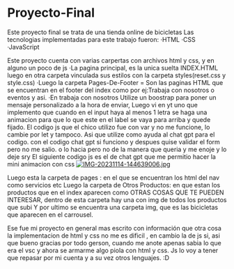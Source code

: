 # Proyecto-Final


Este proyecto final se trata de una tienda online de bicicletas 
Las tecnologias implementadas para este trabajo fueron:
·HTML
·CSS
·JavaScript

Este proyecto cuenta con varias carpertas con archivos html y css, y en alguno un poco de js
·La pagina principal, es la unica suelta INDEX.HTML luego en otra carpeta vinculada sus estilos con la carpeta styles(reset.css y style.css)
·Luego la carpeta Pages-De-Footer = Son las paginas HTML que se encuentran en el footer del index como por ej:Trabaja con nosotros o eventos y asi.
  ·En trabaja con nosotros Utilize un boostrap para poner un mensaje personalizado a la hora de enviar, Luego vi en yt uno que implemento que cuando en el input haya al menos 1 letra se haga una animacion para que lo que este en el label se vaya para arriba y quede fijado. El codigo js que el chico utilizo fue con var y no me funcione, lo cambie por let y tampoco. Asi que utilize como ayuda al chat gpt para el codigo.
  con el codigo chat gpt si funciono y despues quise validar el form pero no me salio. o lo hacia pero no de la manera que queria y me enoje y lo deje sry
  El siguiente codigo js es el de chat gpt que me permitio hacer la mini animacion con css
 [![IMG-20231114-144639006.jpg](https://i.postimg.cc/rpJbVPs6/IMG-20231114-144639006.jpg)](https://postimg.cc/XZrxxx9x)
  
  
Luego esta la carpeta de pages : en el que se encuentran los html del nav como servicios etc
Luego la carpeta de Otros Productos: en que estan los productos que en el index aparecen como OTRAS COSAS QUE TE PUEDEN INTERESAR, dentro de esta carpeta hay una con img de todos los productos que subi
Y por ultimo se encuentra una carpeta img, que es las bicicletas que aparecen en el carrousel.


Ese fue mi proyecto en general mas escrito con información que otra cosa la implementacion de html y css no me es dificil , en cambio la de js si, asi que bueno gracias por todo gerson, cuando me anote apenas sabia lo que era el vsc y ahora se armarme algo piola con html y css. Js lo voy a tener que repasar por mi cuenta y a su vez otros lenguajes. :D
